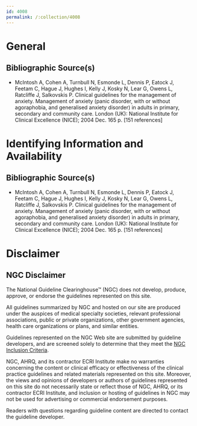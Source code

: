 ```yaml
---
id: 4008
permalink: /:collection/4008
---
```


# General

## Bibliographic Source(s)

- McIntosh A, Cohen A, Turnbull N, Esmonde L, Dennis P, Eatock J, Feetam C, Hague J, Hughes I, Kelly J, Kosky N, Lear G, Owens L, Ratcliffe J, Salkovskis P. Clinical guidelines for the management of anxiety. Management of anxiety (panic disorder, with or without agoraphobia, and generalised anxiety disorder) in adults in primary, secondary and community care. London (UK): National Institute for Clinical Excellence (NICE); 2004 Dec. 165 p. [151 references]

# Identifying Information and Availability

## Bibliographic Source(s)

- McIntosh A, Cohen A, Turnbull N, Esmonde L, Dennis P, Eatock J, Feetam C, Hague J, Hughes I, Kelly J, Kosky N, Lear G, Owens L, Ratcliffe J, Salkovskis P. Clinical guidelines for the management of anxiety. Management of anxiety (panic disorder, with or without agoraphobia, and generalised anxiety disorder) in adults in primary, secondary and community care. London (UK): National Institute for Clinical Excellence (NICE); 2004 Dec. 165 p. [151 references]

# Disclaimer

## NGC Disclaimer

The National Guideline Clearinghouse™ (NGC) does not develop, produce, approve, or endorse the guidelines represented on this site.

All guidelines summarized by NGC and hosted on our site are produced under the auspices of medical specialty societies, relevant professional associations, public or private organizations, other government agencies, health care organizations or plans, and similar entities.

Guidelines represented on the NGC Web site are submitted by guideline developers, and are screened solely to determine that they meet the [NGC Inclusion Criteria](/help-and-about/summaries/inclusion-criteria).

NGC, AHRQ, and its contractor ECRI Institute make no warranties concerning the content or clinical efficacy or effectiveness of the clinical practice guidelines and related materials represented on this site. Moreover, the views and opinions of developers or authors of guidelines represented on this site do not necessarily state or reflect those of NGC, AHRQ, or its contractor ECRI Institute, and inclusion or hosting of guidelines in NGC may not be used for advertising or commercial endorsement purposes.

Readers with questions regarding guideline content are directed to contact the guideline developer.

